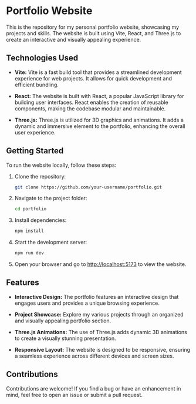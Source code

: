 # Portfolio Website

This is the repository for my personal portfolio website, showcasing my projects and skills. The website is built using Vite, React, and Three.js to create an interactive and visually appealing experience.

## Technologies Used

- **Vite:** Vite is a fast build tool that provides a streamlined development experience for web projects. It allows for quick development and efficient bundling.

- **React:** The website is built with React, a popular JavaScript library for building user interfaces. React enables the creation of reusable components, making the codebase modular and maintainable.

- **Three.js:** Three.js is utilized for 3D graphics and animations. It adds a dynamic and immersive element to the portfolio, enhancing the overall user experience.

## Getting Started

To run the website locally, follow these steps:

1. Clone the repository:

    ```bash
    git clone https://github.com/your-username/portfolio.git
    ```

2. Navigate to the project folder:

    ```bash
    cd portfolio
    ```

3. Install dependencies:

    ```bash
    npm install
    ```

4. Start the development server:

    ```bash
    npm run dev
    ```

5. Open your browser and go to [http://localhost:5173](http://localhost:5173) to view the website.

## Features

- **Interactive Design:** The portfolio features an interactive design that engages users and provides a unique browsing experience.

- **Project Showcase:** Explore my various projects through an organized and visually appealing portfolio section.

- **Three.js Animations:** The use of Three.js adds dynamic 3D animations to create a visually stunning presentation.

- **Responsive Layout:** The website is designed to be responsive, ensuring a seamless experience across different devices and screen sizes.

## Contributions

Contributions are welcome! If you find a bug or have an enhancement in mind, feel free to open an issue or submit a pull request.
